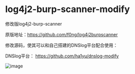 # log4j2-burp-scanner-modify

修改版log4j2-burp-scanner

原版地址：https://github.com/f0ng/log4j2burpscanner

修改源码，使其可以和自己搭建的DNSlog平台配合使用：

DNSlog平台：
https://github.com/ha1yu/dnslog-modify

![image](https://github.com/ha1yu/log4j2-burp-scanner-modify/assets/59911588/8bf0a353-ba4b-4aa6-875e-83ef06ae8481)
